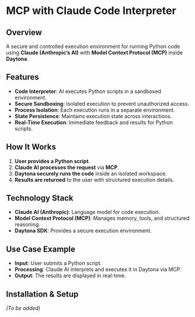 # MCP with Claude Code Interpreter

## Overview
A secure and controlled execution environment for running Python code using **Claude (Anthropic’s AI)** with **Model Context Protocol (MCP)** inside **Daytona**.

## Features
- **Code Interpreter**: AI executes Python scripts in a sandboxed environment.
- **Secure Sandboxing**: Isolated execution to prevent unauthorized access.
- **Process Isolation**: Each execution runs in a separate environment.
- **State Persistence**: Maintains execution state across interactions.
- **Real-Time Execution**: Immediate feedback and results for Python scripts.

## How It Works
1. **User provides a Python script**.
2. **Claude AI processes the request** via **MCP**.
3. **Daytona securely runs the code** inside an isolated workspace.
4. **Results are returned** to the user with structured execution details.

## Technology Stack
- **Claude AI (Anthropic)**: Language model for code execution.
- **Model Context Protocol (MCP)**: Manages memory, tools, and structured reasoning.
- **Daytona SDK**: Provides a secure execution environment.

## Use Case Example
- **Input**: User submits a Python script.
- **Processing**: Claude AI interprets and executes it in Daytona via MCP.
- **Output**: The results are displayed in real-time.

## Installation & Setup
_(To be added)_
